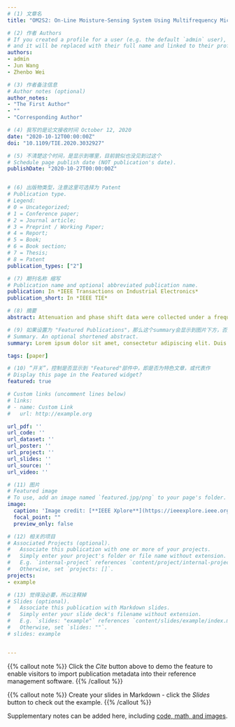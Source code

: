 ```yaml
---
# (1) 文章名
title: "OM2S2: On-Line Moisture-Sensing System Using Multifrequency Microwave Signals Optimized by a Two-Stage Frequency Selection Framework"

# (2) 作者 Authors
# If you created a profile for a user (e.g. the default `admin` user), write the username (folder name) here 
# and it will be replaced with their full name and linked to their profile.
authors:
- admin
- Jun Wang
- Zhenbo Wei

# (3) 作者备注信息 
# Author notes (optional)
author_notes:
- "The First Author"
- ""
- "Corresponding Author"

# (4) 我写的是论文接收时间 October 12, 2020
date: "2020-10-12T00:00:00Z"
doi: "10.1109/TIE.2020.3032927"

# (5) 不清楚这个时间，是显示到哪里，目前貌似也没见到过这个
# Schedule page publish date (NOT publication's date).
publishDate: "2020-10-27T00:00:00Z"


# (6) 出版物类型，注意这里可选择为 Patent
# Publication type.
# Legend: 
# 0 = Uncategorized; 
# 1 = Conference paper; 
# 2 = Journal article;
# 3 = Preprint / Working Paper; 
# 4 = Report; 
# 5 = Book; 
# 6 = Book section;
# 7 = Thesis; 
# 8 = Patent
publication_types: ["2"]

# (7) 期刊名称 缩写
# Publication name and optional abbreviated publication name.
publication: In *IEEE Transactions on Industrial Electronics*
publication_short: In *IEEE TIE*

# (8) 摘要
abstract: Attenuation and phase shift data were collected under a frequency swept signal containing 801 frequencies from 2.00 to 10.00 GHz with a 10 MHz interval. To remove the inefficient frequencies, the optimized frequencies were selected by a two-stage frequency selection framework: 1) 17 frequency subsets were generated using the random forest-recursive feature elimination algorithm, and then 2) the optimal frequency set (including eight individual frequencies) was determined using voting strategies according to the results of ten-fold cross-validation.

# (9) 如果设置为 "Featured Publications"，那么这个summary会显示到图片下方，否则就不会显示出来！
# Summary. An optional shortened abstract.
summary: Lorem ipsum dolor sit amet, consectetur adipiscing elit. Duis posuere tellus ac convallis placerat. Proin tincidunt magna sed ex sollicitudin condimentum.

tags: [paper]

# (10) “开关”，控制是否显示到 "Featured"部件中，即是否为特色文章，或代表作
# Display this page in the Featured widget?
featured: true

# Custom links (uncomment lines below)
# links:
# - name: Custom Link
#   url: http://example.org

url_pdf: ''
url_code: ''
url_dataset: ''
url_poster: ''
url_project: ''
url_slides: ''
url_source: ''
url_video: ''

# (11) 图片
# Featured image
# To use, add an image named `featured.jpg/png` to your page's folder. 
image:
  caption: 'Image credit: [**IEEE Xplore**](https://ieeexplore.ieee.org/Xplore/home.jsp)'
  focal_point: ""
  preview_only: false

# (12) 相关的项目
# Associated Projects (optional).
#   Associate this publication with one or more of your projects.
#   Simply enter your project's folder or file name without extension.
#   E.g. `internal-project` references `content/project/internal-project/index.md`.
#   Otherwise, set `projects: []`.
projects:
- example

# (13) 觉得没必要，所以注释掉
# Slides (optional).
#   Associate this publication with Markdown slides.
#   Simply enter your slide deck's filename without extension.
#   E.g. `slides: "example"` references `content/slides/example/index.md`.
#   Otherwise, set `slides: ""`.
# slides: example


---
```


{{% callout note %}}
Click the *Cite* button above to demo the feature to enable visitors to import publication metadata into their reference management software.
{{% /callout %}}

{{% callout note %}}
Create your slides in Markdown - click the *Slides* button to check out the example.
{{% /callout %}}

Supplementary notes can be added here, including [code, math, and images](https://wowchemy.com/docs/writing-markdown-latex/).





